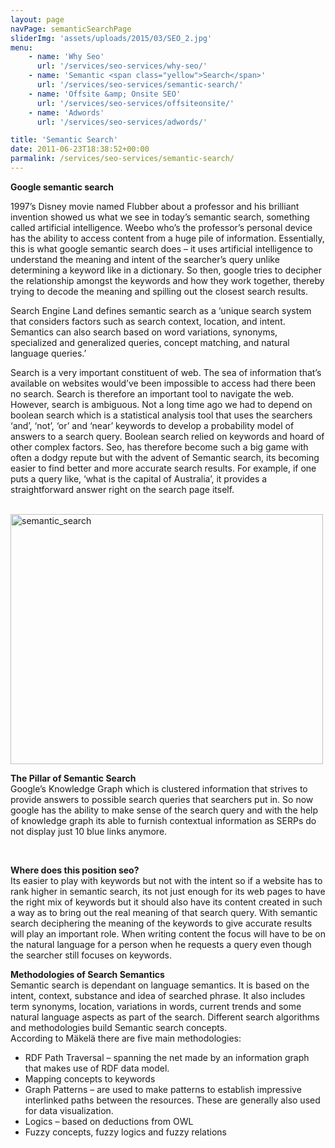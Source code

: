```yaml
---
layout: page
navPage: semanticSearchPage
sliderImg: 'assets/uploads/2015/03/SEO_2.jpg'
menu:
    - name: 'Why Seo'
      url: '/services/seo-services/why-seo/'
    - name: 'Semantic <span class="yellow">Search</span>'
      url: '/services/seo-services/semantic-search/'
    - name: 'Offsite &amp; Onsite SEO'
      url: '/services/seo-services/offsiteonsite/'
    - name: 'Adwords'
      url: '/services/seo-services/adwords/'

title: 'Semantic Search'
date: 2011-06-23T18:38:52+00:00
parmalink: /services/seo-services/semantic-search/
---
```


<strong>Google semantic search</strong><br>
<p>1997’s Disney movie named Flubber about a professor and his
brilliant invention showed us what we see in today’s semantic search,
something called artificial intelligence. Weebo who’s the professor’s
personal device has the ability to access content from a huge pile of
information. Essentially, this is what google semantic search does – it
uses artificial intelligence to understand the meaning and intent of
the searcher’s query unlike determining a keyword like in a dictionary.
So then, google tries to decipher the relationship amongst the keywords
and how they work together, thereby trying to decode the meaning and
spilling out the closest search results. </p>
<p>Search Engine Land defines semantic search as a ‘unique search
system that considers factors such as search context, location, and
intent. Semantics can also search based on word variations, synonyms,
specialized and generalized queries, concept matching, and natural
language queries.’</p>
<p>Search is a very important constituent of web. The sea of
information that’s available on websites would’ve been impossible to
access had there been no search. Search is therefore an important tool
to navigate the web. However, search is ambiguous. Not a long time ago
we had to depend on boolean search which is a statistical analysis tool
that uses the searchers ‘and’, ‘not’, ‘or’ and ‘near’ keywords to
develop a probability model of answers to a search query. Boolean
search relied on keywords and hoard of other complex factors. Seo, has
therefore become such a big game with often a dodgy repute but with the
advent of Semantic search, its becoming easier to find better and more
accurate search results. For example, if one puts a query like, ‘what
is the capital of Australia’, it provides a straightforward answer
right on the search page itself.</p>
&nbsp;<br>
<a href="{{ 'assets/uploads/2015/03/semantic_search.jpg' | relative_url }}" rel="lightbox-0"><img src="{{ 'assets/uploads/2015/03/semantic_search-300x259.jpg' | relative_url }}" alt="semantic_search" class="alignnone size-medium wp-image-588" width="500" height="400"></a>
<p><strong>The Pillar of Semantic Search<br></strong>
Google’s Knowledge Graph which is clustered information that strives to
provide answers to possible search queries that searchers put in. So
now google has the ability to make sense of the search query and with
the help of knowledge graph its able to furnish contextual information
as SERPs do not display just 10 blue links anymore.</p>
<br>
<p><strong>
Where does this position seo?<br></strong>
Its easier to play with keywords but not with the intent so if a
website has to rank higher in semantic search, its not just enough for
its web pages to have the right mix of keywords but it should also have
its content created in such a way as to bring out the real meaning of
that search query. With semantic search deciphering the meaning of the
keywords to give accurate results will play an important role. When
writing content the focus will have to be on the natural language for a
person when he requests a query even though the searcher still focuses
on keywords.</p><p>

<strong>Methodologies of Search Semantics<br></strong>
Semantic search is dependant on language semantics. It is based on the
intent, context, substance and idea of searched phrase. It also
includes term synonyms, location, variations in words, current trends
and some natural language aspects as part of the search. Different
search algorithms and methodologies build Semantic search concepts. <br>
According to Mäkelä there are five main methodologies:<br>
</p>
<ul>
  <li>RDF Path Traversal – spanning the net
made by an information graph that makes use of RDF data model.</li>
  <li>Mapping concepts to keywords</li>
  <li>Graph Patterns – are used to make
patterns to establish impressive interlinked paths between the
resources. These are generally also used for data visualization.</li>
  <li>Logics – based on deductions from OWL</li>
  <li>Fuzzy concepts, fuzzy logics and fuzzy
relations</li>
</ul>	